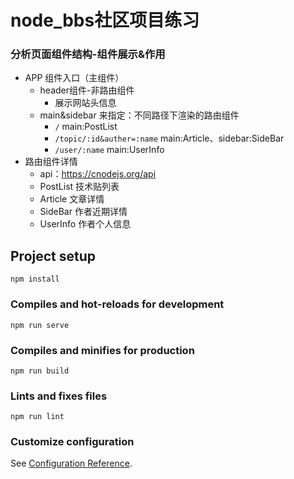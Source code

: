 # node_bbs社区项目练习
### 分析页面组件结构-组件展示&作用
- APP 组件入口（主组件）
    - header组件-非路由组件
        - 展示网站头信息
    - main&sidebar 来指定：不同路径下渲染的路由组件
        - `/` main:PostList
        - `/topic/:id&auther=:name` main:Article、sidebar:SideBar
        - `/user/:name` main:UserInfo
- 路由组件详情
    - api：https://cnodejs.org/api
    - PostList 技术贴列表
    - Article 文章详情
    - SideBar 作者近期详情
    - UserInfo 作者个人信息

## Project setup
```
npm install
```

### Compiles and hot-reloads for development
```
npm run serve
```

### Compiles and minifies for production
```
npm run build
```

### Lints and fixes files
```
npm run lint
```

### Customize configuration
See [Configuration Reference](https://cli.vuejs.org/config/).
##
